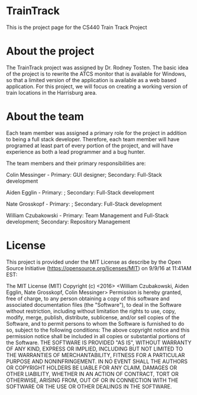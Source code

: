# TrainTrack
This is the project page for the CS440 Train Track Project

# About the project
The TrainTrack project was assigned by Dr. Rodney Tosten.  The basic idea of the project is to rewrite the ATCS monitor that is available for Windows, so that a limited version of the application is available as a web based application.  For this project, we will focus on creating a working version of train locations in the Harrisburg area.

# About the team

Each team member was assigned a primary role for the project in addition to being a full stack developer.  Therefore, each team member will have programed at least part of every portion of the project, and will have experience as both a lead programmer and a bug hunter. 

The team members and their primary responsibilities are:

Colin Messinger - Primary: GUI designer; Secondary: Full-Stack development

Aiden Egglin - Primary: ; Secondary: Full-Stack development

Nate Grosskopf - Primary: ; Secondary: Full-Stack development

William Czubakowski - Primary: Team Management and Full-Stack development; Secondary: Repository Management

# License

This project is provided under the MIT License as describe by the Open Source Initiative (https://opensource.org/licenses/MIT) on 9/9/16 at 11:41AM EST:

The MIT License (MIT)
Copyright (c) <2016> <William Czubakowski, Aiden Egglin, Nate Grosskopf, Colin Messinger>
Permission is hereby granted, free of charge, to any person obtaining a copy of this software and associated documentation files (the "Software"), to deal in the Software without restriction, including without limitation the rights to use, copy, modify, merge, publish, distribute, sublicense, and/or sell copies of the Software, and to permit persons to whom the Software is furnished to do so, subject to the following conditions:
The above copyright notice and this permission notice shall be included in all copies or substantial portions of the Software.
THE SOFTWARE IS PROVIDED "AS IS", WITHOUT WARRANTY OF ANY KIND, EXPRESS OR IMPLIED, INCLUDING BUT NOT LIMITED TO THE WARRANTIES OF MERCHANTABILITY, FITNESS FOR A PARTICULAR PURPOSE AND NONINFRINGEMENT. IN NO EVENT SHALL THE AUTHORS OR COPYRIGHT HOLDERS BE LIABLE FOR ANY CLAIM, DAMAGES OR OTHER LIABILITY, WHETHER IN AN ACTION OF CONTRACT, TORT OR OTHERWISE, ARISING FROM, OUT OF OR IN CONNECTION WITH THE SOFTWARE OR THE USE OR OTHER DEALINGS IN THE SOFTWARE.  
